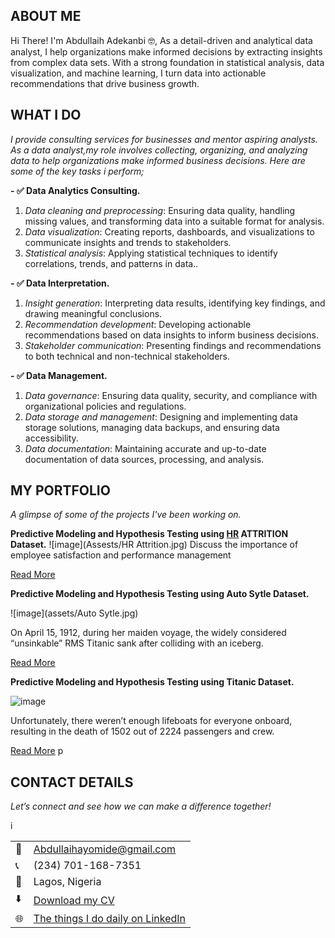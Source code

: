 <!--Section 1: Introduce your self-->
## ABOUT ME

Hi There! I'm Abdullaih Adekanbi 🤓, As a detail-driven and analytical data analyst, I help organizations make informed decisions by extracting insights from complex data sets. With a strong foundation in statistical analysis, data visualization, and machine learning, I turn data into actionable recommendations that drive business growth.


<!--Mention your top/relevant skills here - core and soft skills-->
## WHAT I DO

*I provide consulting services for businesses and mentor aspiring analysts.*
*As a data analyst,my role involves collecting, organizing, and analyzing data to help organizations make informed business decisions. Here are some of the key tasks i perform;*

**- ✅ Data Analytics Consulting.**
1. *Data cleaning and preprocessing*: Ensuring data quality, handling missing values, and transforming data into a suitable format for analysis.
2. *Data visualization*: Creating reports, dashboards, and visualizations to communicate insights and trends to stakeholders.
3. *Statistical analysis*: Applying statistical techniques to identify correlations, trends, and patterns in data.. 

**- ✅ Data Interpretation.**
1. *Insight generation*: Interpreting data results, identifying key findings, and drawing meaningful conclusions.
2. *Recommendation development*: Developing actionable recommendations based on data insights to inform business decisions.
3. *Stakeholder communication*: Presenting findings and recommendations to both technical and non-technical stakeholders. 

**- ✅ Data Management.**
1. *Data governance*: Ensuring data quality, security, and compliance with organizational policies and regulations.
2. *Data storage and management*: Designing and implementing data storage solutions, managing data backups, and ensuring data accessibility.
3. *Data documentation*: Maintaining accurate and up-to-date documentation of data sources, processing, and analysis.

<!--Section 2: List 3-4 key projects-->
## MY PORTFOLIO 

*A glimpse of some of the projects I've been working on.*

**Predictive Modeling and Hypothesis Testing using <u>HR</u> ATTRITION Dataset.**
![image](Assests/HR Attrition.jpg)
Discuss the importance of employee satisfaction and performance management


[Read More](https://www.linkedin.com/in/abdullaihadekanbi)

**Predictive Modeling and Hypothesis Testing using Auto Sytle Dataset.**

![image](assets/Auto Sytle.jpg)

On April 15, 1912, during her maiden voyage, the widely considered “unsinkable” RMS Titanic sank after colliding with an iceberg. 

[Read More](https://www.linkedin.com/in/abdullaihadekanbi)

**Predictive Modeling and Hypothesis Testing using Titanic Dataset.**

![image](assets/car.jpg)

Unfortunately, there weren’t enough lifeboats for everyone onboard, resulting in the death of 1502 out of 2224 passengers and crew. 

[Read More](https://www.linkedin.com/in/abdullaihadekanbi)
p




## CONTACT DETAILS

*Let’s connect and see how we can make a difference together!*
<table>
  <tbody>
    <tr>
      <td>📧</td>
      <td><a href="Abdullaihayomide@gmail.com">Abdullaihayomide@gmail.com</a></td>
    </tr>
    <tr>
      <td>📞</td>
      <td>(234) 701-168-7351</td>
    </tr>
    <tr>
      <td>📍</td>
      <td>Lagos, Nigeria</td>
    </tr>
    <tr>
      <td>⬇️</td>
      <td><a href="https://dexzmond01.github.io/portfolio//Assests/Profile (4).pdf">Download my CV</a></td>
    </tr>
    <tr>i
      <td>🌐</td>
      <td><a href="https://linkedin.com/in/abdullaihadekanbi">The things I do daily on LinkedIn</a></td>
    </tr>
  </tbody>
</table>
